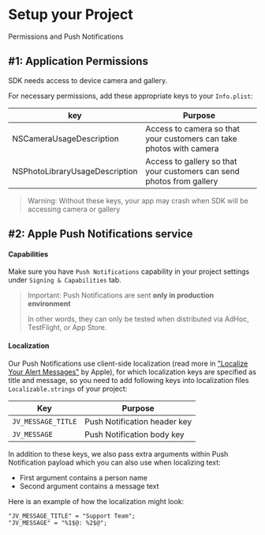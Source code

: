 # Setup your Project

Permissions and Push Notifications

## #1: Application Permissions

SDK needs access to device camera and gallery.

For necessary permissions, add these appropriate keys to your `Info.plist`:

| key                            | Purpose
| ---                            | ---
| NSCameraUsageDescription       | Access to camera so that your customers can take photos with camera
| NSPhotoLibraryUsageDescription | Access to gallery so that your customers can send photos from gallery

> Warning: Without these keys, your app may crash when SDK will be accessing camera or gallery

## #2: Apple Push Notifications service

#### Capabilities

Make sure you have `Push Notifications` capability in your project settings under `Signing & Capabilities` tab.

> Important: Push Notifications are sent __only in production environment__
>
> In other words, they can only be tested when distributed via AdHoc, TestFlight, or App Store.

#### Localization

Our Push Notifications use client-side localization (read more in ["Localize Your Alert Messages"](https://developer.apple.com/documentation/usernotifications/setting_up_a_remote_notification_server/generating_a_remote_notification) by Apple), for which localization keys are specified as title and message, so you need to add following keys into localization files `Localizable.strings` of your project:

| Key                | Purpose
| ---                | ---
| `JV_MESSAGE_TITLE` | Push Notification header key
| `JV_MESSAGE`       | Push Notification body key

In addition to these keys, we also pass extra arguments within Push Notification payload which you can also use when localizing text:
- First argument contains a person name
- Second argument contains a message text

Here is an example of how the localization might look:

```
"JV_MESSAGE_TITLE" = "Support Team"; 
"JV_MESSAGE" = "%1$@: %2$@";
```

